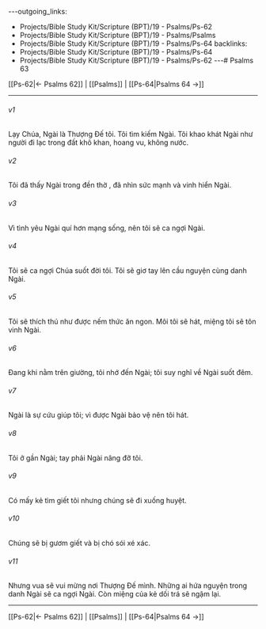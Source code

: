 ---outgoing_links:
  - Projects/Bible Study Kit/Scripture (BPT)/19 - Psalms/Ps-62
  - Projects/Bible Study Kit/Scripture (BPT)/19 - Psalms/Psalms
  - Projects/Bible Study Kit/Scripture (BPT)/19 - Psalms/Ps-64
backlinks:
  - Projects/Bible Study Kit/Scripture (BPT)/19 - Psalms/Ps-64
  - Projects/Bible Study Kit/Scripture (BPT)/19 - Psalms/Ps-62
---# Psalms 63

[[Ps-62|← Psalms 62]] | [[Psalms]] | [[Ps-64|Psalms 64 →]]
***



###### v1 
Lạy Chúa, Ngài là Thượng Đế tôi. Tôi tìm kiếm Ngài. Tôi khao khát Ngài như người đi lạc trong đất khô khan, hoang vu, không nước. 

###### v2 
Tôi đã thấy Ngài trong đền thờ , đã nhìn sức mạnh và vinh hiển Ngài. 

###### v3 
Vì tình yêu Ngài quí hơn mạng sống, nên tôi sẽ ca ngợi Ngài. 

###### v4 
Tôi sẽ ca ngợi Chúa suốt đời tôi. Tôi sẽ giơ tay lên cầu nguyện cùng danh Ngài. 

###### v5 
Tôi sẽ thích thú như được nếm thức ăn ngon. Môi tôi sẽ hát, miệng tôi sẽ tôn vinh Ngài. 

###### v6 
Đang khi nằm trên giường, tôi nhớ đến Ngài; tôi suy nghĩ về Ngài suốt đêm. 

###### v7 
Ngài là sự cứu giúp tôi; vì được Ngài bảo vệ nên tôi hát. 

###### v8 
Tôi ở gần Ngài; tay phải Ngài nâng đỡ tôi. 

###### v9 
Có mấy kẻ tìm giết tôi nhưng chúng sẽ đi xuống huyệt. 

###### v10 
Chúng sẽ bị gươm giết và bị chó sói xé xác. 

###### v11 
Nhưng vua sẽ vui mừng nơi Thượng Đế mình. Những ai hứa nguyện trong danh Ngài sẽ ca ngợi Ngài. Còn miệng của kẻ dối trá sẽ ngậm lại.

***
[[Ps-62|← Psalms 62]] | [[Psalms]] | [[Ps-64|Psalms 64 →]]
